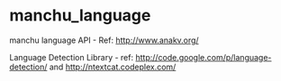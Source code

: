 manchu_language
===============

manchu language API - Ref: http://www.anakv.org/


Language Detection Library - ref: http://code.google.com/p/language-detection/
and http://ntextcat.codeplex.com/